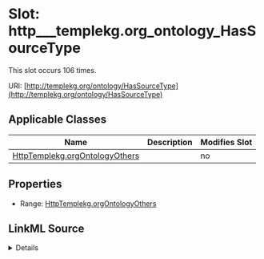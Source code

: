 

# Slot: http___templekg.org_ontology_HasSourceType




This slot occurs 106 times.


URI: [http://templekg.org/ontology/HasSourceType](http://templekg.org/ontology/HasSourceType)



<!-- no inheritance hierarchy -->





## Applicable Classes

| Name | Description | Modifies Slot |
| --- | --- | --- |
| [HttpTemplekg.orgOntologyOthers](../classes/HttpTemplekg.orgOntologyOthers.md) |  |  no  |







## Properties

* Range: [HttpTemplekg.orgOntologyOthers](../classes/HttpTemplekg.orgOntologyOthers.md)







## LinkML Source

<details>

```yaml
name: http___templekg.org_ontology_HasSourceType
from_schema: okns:climatepub4-kg
rank: 1000
slot_uri: http://templekg.org/ontology/HasSourceType
alias: http___templekg.org_ontology_HasSourceType
domain_of:
- http___templekg.org_ontology_Others
range: http___templekg.org_ontology_Others

```
</details>